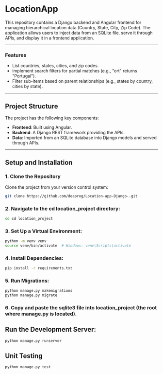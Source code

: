# LocationApp

This repository contains a Django backend and Angular frontend for managing hierarchical location data (Country, State, City, Zip Code). The application allows users to inject data from an SQLite file, serve it through APIs, and display it in a frontend application.

---

### Features

- List countries, states, cities, and zip codes.
- Implement search filters for partial matches (e.g., "ort" returns "Portugal").
- Filter sub-items based on parent relationships (e.g., states by country, cities by state).

---

## Project Structure

The project has the following key components:

- **Frontend**: Built using Angular.
- **Backend**: A Django REST framework providing the APIs.
- **Data**: Imported from an SQLite database into Django models and served through APIs.

---

## Setup and Installation

### 1. Clone the Repository
Clone the project from your version control system:

```bash
git clone https://github.com/deaprog/Location-app-Django-.git
```
### 2. Navigate to the cd location_project directory:

```bash
cd cd location_project
```

### 3. Set Up a Virtual Environment:

```bash
python -m venv venv
source venv/bin/activate  # Windows: venv\Scripts\activate
```

### 4. Install Dependencies:

```bash
pip install -r requirements.txt
```

### 5. Run Migrations:

```bash
python manage.py makemigrations
python manage.py migrate
```

### 6. Copy and paste the sqlite3 file into location_project (the root where manage.py is located).

## Run the Development Server:

```bash
python manage.py runserver
```

## Unit Testing

```bash
python manage.py test
```
